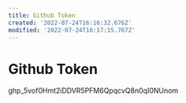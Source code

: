 ```yaml
---
title: Github Token
created: '2022-07-24T16:16:32.676Z'
modified: '2022-07-24T16:17:15.767Z'
---
```


# Github Token

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
